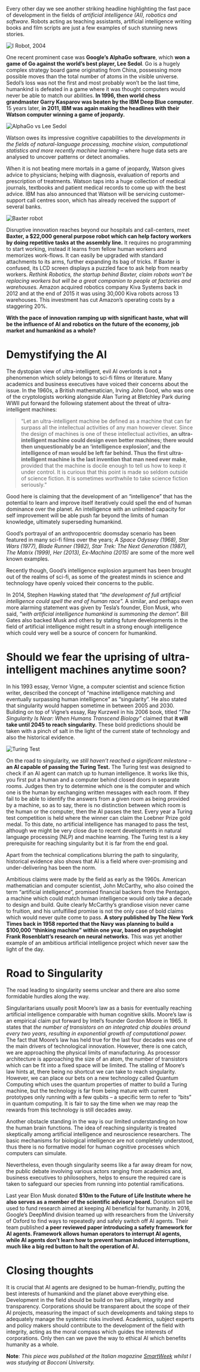 Every other day we see another striking headline highlighting the fast pace of development in the fields of _artificial intelligence (AI), robotics and software_. Robots acting as teaching assistants, artificial intelligence writing books and film scripts are just a few examples of such stunning news stories.

![I Robot, 2004](http://erselaker.com/assets/images/ai.jpg "A scene from the film I Robot, 2004")

One recent prominent case was **Google’s AlphaGo software**, which **won a game of Go against the world’s best player, Lee Sedol**. Go is a hugely complex strategy board game originating from China, possessing more possible moves than the total number of atoms in the visible universe. Sedol’s loss was not the first and most probably won’t be the last time, humankind is defeated in a game where it was thought computers would never be able to match our abilities. **In 1996, then world chess grandmaster Garry Kasparov was beaten by the IBM Deep Blue computer**. 15 years later, **in 2011, IBM was again making the headlines with their Watson computer winning a game of jeopardy.**

![AlphaGo vs Lee Sedol](http://erselaker.com/assets/images/alpha-go.jpg "AlphaGo vs Lee Sedol")

Watson owes its impressive cognitive capabilities to the *developments in the fields of natural-language processing, machine vision, computational statistics and more recently machine learning* – where huge data sets are analysed to uncover patterns or detect anomalies.


When it is not beating mere mortals in a game of jeopardy, Watson gives advice to physicians; helping with diagnosis, evaluation of reports and prescription of treatments. Watson taps into a huge collection of medical journals, textbooks and patient medical records to come up with the best advice. IBM has also announced that Watson will be servicing customer-support call centres soon, which has already received the support of several banks.

![Baxter robot](http://erselaker.com/assets/images/baxter.jpg "Baxter robot")

Disruptive innovation reaches beyond our hospitals and call-centers, meet **Baxter, a $22,000 general purpose robot which can help factory workers by doing repetitive tasks at the assembly line.** It requires no programming to start working, instead it learns from fellow human workers and memorizes work-flows. It can easily be upgraded with standard attachments to its arms, further expanding its bag of tricks. If Baxter is confused, its LCD screen displays a puzzled face to ask help from nearby workers. *Rethink Robotics, the startup behind Baxter, claim robots won’t be replacing workers but will be a great companion to people at factories and warehouses.* Amazon acquired robotics company Kiva Systems back in 2012 and at the end of 2015 it was using 30,000 Kiva robots across 13 warehouses. This investment has cut Amazon’s operating costs by a staggering 20%.

**With the pace of innovation ramping up with significant haste, what will be the influence of AI and robotics on the future of the economy, job market and humankind as a whole?**

# Demystifying the AI

The dystopian view of ultra-intelligent, evil AI overlords is not a phenomenon which solely belongs to sci-fi films or literature. Many academics and business executives have voiced their concerns about the issue. In the 1960s, a British mathematician, Irving John Good, who was one of the cryptologists working alongside Alan Turing at Bletchley Park during WWII put forward the following statement about the threat of ultra-intelligent machines:

> “Let an ultra-intelligent machine be defined as a machine that can far surpass all the intellectual activities of any man however clever. Since the design of machines is one of these intellectual activities, **an ultra-intelligent machine could design even better machines; there would then unquestionably be an ‘intelligence explosion’, and the intelligence of man would be left far behind. Thus the first ultra-intelligent machine is the last invention that man need ever make**, provided that the machine is docile enough to tell us how to keep it under control. It is curious that this point is made so seldom outside of science fiction. It is sometimes worthwhile to take science fiction seriously.”

Good here is claiming that the development of an “intelligence” that has the potential to learn and improve itself iteratively could spell the end of human dominance over the planet. An intelligence with an unlimited capacity for self improvement will be able push far beyond the limits of human knowledge, ultimately superseding humankind.

Good’s portrayal of an anthropocentric doomsday scenario has been featured in many sci-fi films over the years; _A Space Odyssey (1968), Star Wars (1977), Blade Runner (1982), Star Trek: The Next Generation (1987), The Matrix (1999), Her (2013), Ex-Machina (2015)_ are some of the more well known examples.

Recently though, Good’s intelligence explosion argument has been brought out of the realms of sci-fi, as some of the greatest minds in science and technology have openly voiced their concerns to the public.

In 2014, Stephen Hawking stated that *“the development of full artificial intelligence could spell the end of human race”.* A similar, and perhaps even more alarming statement was given by Tesla’s founder, Elon Musk, who said, *“with artificial intelligence humankind is summoning the demon”.* Bill Gates also backed Musk and others by stating future developments in the field of artificial intelligence might result in a strong enough intelligence which could very well be a source of concern for humankind.

# Should we fear the uprising of ultra-intelligent machines anytime soon?

In his 1993 essay, Vernor Vigne, a computer scientist and science fiction writer, described the concept of “machine intelligence matching and eventually surpassing human intelligence” as “singularity”. He also stated that singularity would happen sometime in between 2005 and 2030. Building on top of Vigne’s essay, Ray Kurzweil in his 2006 book, titled *“The Singularity Is Near: When Humans Transcend Biology”* claimed that **it will take until 2045 to reach singularity.** These bold predictions should be taken with a pinch of salt in the light of the current state of technology and also the historical evidence.

![Turing Test](http://erselaker.com/assets/images/turing-test.png "Turing Test")

On the road to singularity, we *still haven’t reached a significant milestone* – **an AI capable of passing the Turing Test.** The Turing test was designed to check if an AI agent can match up to human intelligence. It works like this, you first put a human and a computer behind closed doors in separate rooms. Judges then try to determine which one is the computer and which one is the human by exchanging written messages with each room. If they fail to be able to identify the answers from a given room as being provided by a machine, so as to say, there is no distinction between which room is the human or the computer, then the AI passes the test. Every year a Turing test competition is held where the winner can claim the Loebner Prize gold medal. To this date, no artificial intelligence has managed to pass the test, although we might be very close due to recent developments in natural language processing (NLP) and machine learning. The Turing test is a key prerequisite for reaching singularity but it is far from the end goal.

Apart from the technical complications blurring the path to singularity, historical evidence also shows that AI is a field where over-promising and under-delivering has been the norm.

Ambitious claims were made by the field as early as the 1960s. American mathematician and computer scientist, John McCarthy, who also coined the term “artificial intelligence”, promised financial backers from the Pentagon, a machine which could match human intelligence would only take a decade to design and build. Quite clearly McCarthy’s grandiose vision never came to fruition, and his unfulfilled promise is not the only case of bold claims which would never quite come to pass. **A story published by The New York Times back in 1958 reported that the Navy was planning to build a $100,000 “thinking machine” within one year, based on psychologist Frank Rosenblatt’s research on neural networks.** This was yet another example of an ambitious artificial intelligence project which never saw the light of the day.

# Road to Singularity

The road leading to singularity seems unclear and there are also some formidable hurdles along the way.

Singularitarians usually posit Moore’s law as a basis for eventually reaching artificial intelligence comparable with human cognitive skills. Moore’s law is an empirical claim put forward by Intel’s founder Gordon Moore in 1965. It states that *the number of transistors on an integrated chip doubles around every two years, resulting in exponential growth of computational power.* The fact that Moore’s law has held true for the last four decades was one of the main drivers of technological innovation. However, there is one catch, we are approaching the physical limits of manufacturing. As processor architecture is approaching the size of an atom, the number of transistors which can be fit into a fixed space will be limited. The stalling of Moore’s law hints at, there being no shortcut we can take to reach singularity. However, we can place our bets on a new technology called Quantum Computing which uses the quantum properties of matter to build a Turing machine, but the technology is far from being mature with current prototypes only running with a few qubits – a specific term to refer to “bits” in quantum computing. It is fair to say the time when we may reap the rewards from this technology is still decades away.

Another obstacle standing in the way is our limited understanding on how the human brain functions. The idea of reaching singularity is treated skeptically among artificial intelligence and neuroscience researchers. The basic mechanisms for biological intelligence are not completely understood, thus there is no formative model for human cognitive processes which computers can simulate.

Nevertheless, even though singularity seems like a far away dream for now, the public debate involving various actors ranging from academics and, business executives to philosophers, helps to ensure the required care is taken to safeguard our species from running into potential ramifications.

Last year Elon Musk donated **$10m to the Future of Life Institute where he also serves as a member of the scientific advisory board.** Donation will be used to fund research aimed at keeping AI beneficial for humanity. In 2016, Google’s DeepMind division teamed up with researchers from the University of Oxford to find ways to repeatedly and safely switch off AI agents. Their team published **a peer reviewed paper introducing a safety framework for AI agents. Framework allows human operators to interrupt AI agents, while AI agents don’t learn how to prevent human induced interruptions, much like a big red button to halt the operation of AI.**

# Closing thoughts
It is crucial that AI agents are designed to be human-friendly, putting the best interests of humankind and the planet above everything else. Development in the field should be build on two pillars, integrity and transparency. Corporations should be transparent about the scope of their AI projects, measuring the impact of such developments and taking steps to adequately manage the systemic risks involved. Academics, subject experts and policy makers should contribute to the development of the field with integrity, acting as the moral compass which guides the interests of corporations. Only then can we pave the way to ethical AI which benefits humanity as a whole.

**Note**: *This piece was published at the Italian magazine [SmartWeek](http://www.smartweek.it/artificial-intelligence-key-to-the-future-or-pandoras-box/) whilst I was studying at Bocconi University.*